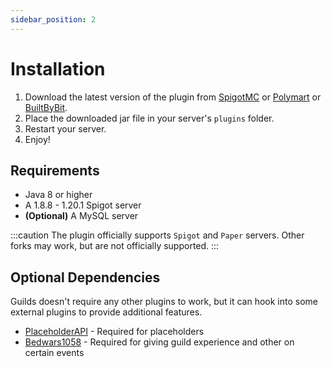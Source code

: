 ```yaml
---
sidebar_position: 2
---
```


# Installation

1. Download the latest version of the plugin from [SpigotMC](https://www.spigotmc.org/resources/110931/)
   or [Polymart](https://polymart.org/r/2915) or [BuiltByBit](https://builtbybit.com/resources/27980/).
2. Place the downloaded jar file in your server's `plugins` folder.
3. Restart your server.
4. Enjoy!

## Requirements

- Java 8 or higher
- A 1.8.8 - 1.20.1 Spigot server
- **(Optional)** A MySQL server

:::caution
The plugin officially supports `Spigot` and `Paper` servers. Other forks may work, but are not officially supported.
:::

## Optional Dependencies

Guilds doesn't require any other plugins to work, but it can hook into some external plugins to provide additional
features.

- [PlaceholderAPI](https://www.spigotmc.org/resources/placeholderapi.6245/) - Required for placeholders
- [Bedwars1058](https://polymart.org/resource/bedwars1058.1152) - Required for giving guild experience and other on
  certain events

